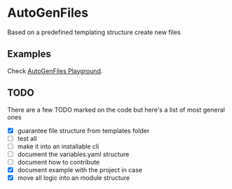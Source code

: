 # AutoGenFiles

Based on a predefined templating structure create new files

## Examples

Check [AutoGenFiles Playground](https://github.com/jtemporal/autogenfiles_playground).

## TODO

There are a few TODO marked on the code but here's a list of most general ones

- [x] guarantee file structure from templates folder
- [ ] test all
- [ ] make it into an installable cli
- [ ] document the variables.yaml structure
- [ ] document how to contribute
- [x] document example with the project in case
- [x] move all logic into an module structure
